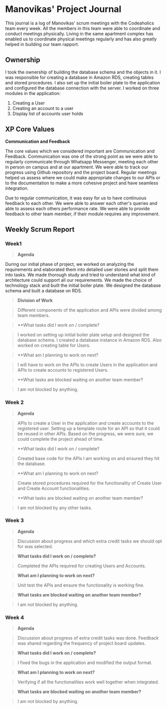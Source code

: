 # Manovikas' Project Journal

This journal is a log of Manovikas' scrum meetings with the Codeaholics team every week. All the members in this team were able to coordinate and conduct meetings physically. Living in the same apartment complex has enabled us to coordinate physical meetings regularly and has also greatly helped in building our team rapport.

## Ownership

I took the ownership of building the database schema and the objects in it. I was responsible for creating a database in Amazon RDS, creating tables and stored procedures. I also set up the initial boiler plate to the application and configured the database connection with the server. I worked on three modules in the application:
1. Creating a User
2. Creating an account to a user
3. Display list of accounts user holds

## XP Core Values

 **Communication and Feedback**
 
The core values which we considered important are Communication and Feedback. Communication was one of the strong point as we were able to regularly communicate through Whatsapp Messenger, meeting each other in person on campus and at our apartment. We were able to track our progress using Github repository and the project board. Regular meetings helped us assess where we could make appropriate changes to our APIs or to the documentation to make a more cohesive project and have seamless integration.


Due to regular communication, it was easy for us to have continuous feedback to each other. We were able to answer each other's queries and able to assess each others performance rate. We were able to provide feedback to other team member, if their module requires any improvement.

## Weekly Scrum Report

### Week1

> **Agenda**

During our initial phase of project, we worked on analyzing the requirements and elaborated them into detailed user stories and split them into tasks. We made thorough study and tried to understand what kind of architecture could support all our requirements. We made the choice of technology stack and built the initial boiler plate. We designed the database schema and built a database on RDS.

> **Division of Work**

>Different components of the application and APIs were divided among team members.

>**What tasks did I work on / complete?

>I worked on setting up initial boiler plate setup and designed the database schema. I created a database instance in Amazon RDS. 
Also worked on creating table for Users.

>**What am I planning to work on next?

>I will have to work on the APIs to create Users in the application and APIs to create accounts to registered Users.

>**What tasks are blocked waiting on another team member?

>I am not blocked by anything.

### Week 2

>**Agenda**

>APIs to create a User in the application and create accounts to the registered user. Setting up a template route for an API so that it could be reused in other APIs. Based on the progress, we were sure, we could complete the project ahead of time.

>**What tasks did I work on / complete?

>Created base code for the APIs I am working on and ensured they hit the database.

>**What am I planning to work on next?

>Create stored procedures required for the functionality of Create User and Create Account functionalities.

>**What tasks are blocked waiting on another team member?

>I am not blocked by any other tasks.


### Week 3

>**Agenda**

>Discussion about progress and which extra credit tasks we should opt for was selected.

>**What tasks did I work on / complete?**

>Completed the APIs required for creating Users and Accounts.

>**What am I planning to work on next?**

>Unit test the APIs and ensure the functionality is working fine.

>**What tasks are blocked waiting on another team member?**

>I am not blocked by anything.

### Week 4

>**Agenda**

>Discussion about progress of extra credit tasks was done. Feedback was shared regarding the frequency of project board updates.

>**What tasks did I work on / complete?**

>I fixed the bugs in the application and modified the output format.

>**What am I planning to work on next?**

>Verifying if all the functionalities work well together when integrated.

>**What tasks are blocked waiting on another team member?**

>I am not blocked by anything.
